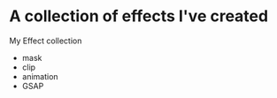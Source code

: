 # A collection of effects I've created
My Effect collection
- mask <br>
- clip <br>
- animation <br>
- GSAP <br>
